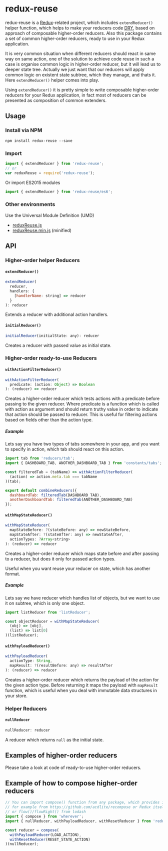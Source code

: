 # redux-reuse

redux-reuse is a [Redux](https://github.com/reactjs/redux "Redux")-related project,
which includes `extendReducer()` helper function, which helps to make your reducers
code [DRY](https://en.wikipedia.org/wiki/Don%27t_repeat_yourself "DRY"), based on approach
of composable higher-order reducers. Also this package contains a set of common higher-order reducers,
ready to use in your Redux application.

It is very common situation when different reducers should react in same way on same action,
one of the solution to achieve code reuse in such a case is organise common logic in higher-order
reducer, but it will lead us to deeper state tree. Actually we just want that our reducers will
apply common logic on existent state subtree, which they manage, and thats it.
Here `extendReducer()` helper comes into play.

Using `extendReducer()` it is pretty simple to write composable higher-order reducers
for your Redux application, in fact most of reducers can be presented as composition of common extenders.

## Usage

### Install via NPM

```
npm install redux-reuse --save
```

### Import

```javascript
import { extendReducer } from 'redux-reuse'; 
// or
var reduxReuse = require('redux-reuse');
```

Or import ES2015 modules
```javascript
import { extendReducer } from 'redux-reuse/es6';
```

### Other environments

Use the Universal Module Definition (UMD)

- [reduxReuse.js](dist/reduxReuse.js)
- [reduxReuse.min.js](dist/reduxReuse.min.js) (minified)

## API

### Higher-order helper Reducers

#### `extendReducer()`

```js
extendReducer(
  reducer,
  handlers: {
    [handlerName: string] => reducer
  }
): reducer
```

Extends a reducer with additional action handlers.

#### `initialReducer()`

```js
initialReducer(initialState: any): reducer
```

Creates a reducer with passed value as initial state.

### Higher-order ready-to-use Reducers

#### `withActionFilterReducer()`

```js
withActionFilterReducer(
  predicate: (action: Object) => Boolean
): (reducer) => reducer
```

Creates a higher-order reducer which tests actions with a predicate before
passing to the given reducer. Where predicate is a function which is called
with action as argument and should return truthy value in order to indicate
that action should be passed to reducer. This is useful for filtering actions
based on fields other than the action type.

##### Example

Lets say you have two types of tabs somewhere in your app, and you want to
specify in action, which tab should react on this action.

```js
import tab from 'reducers/tab';
import { DASHBOARD_TAB, ANOTHER_DASHBOARD_TAB } from 'constants/tabs';

const filteredTab = (tabName) => withActionFilterReducer(
  (action) => action.meta.tab === tabName
)(tab);

export default combineReducers({
  dashboardTab: filteredTab(DASHBOARD_TAB),
  anotherDashboardTab: filteredTab(ANOTHER_DASHBOARD_TAB)
});
```

#### `withMapStateReducer()`

```js
withMapStateReducer(
  mapStateBefore: ?(stateBefore: any) => newStateBefore,
  mapStateAfter: ?(stateAfter: any) => newStateAfter,
  actionTypes: ?Array<string>
): (reducer) => reducer
```

Creates a higher-order reducer which maps state before and after passing
to a reducer, but does it only for passed action types.

Useful when you want reuse your reducer on state, which has another format.

##### Example

Lets say we have reducer which handles list of objects, but we want to use
it on subtree, which is only one object.

```js
import listReducer from 'listReducer';

const objectReducer = withMapStateReducer(
  (obj) => [obj],
  (list) => list[0]
)(listReducer);
```

#### `withPayloadReducer()`

```js
withPayloadReducer(
  actionType: String,
  mapResult: ?(resultBefore: any) => resultAfter
): (reducer) => reducer
```

Creates a higher-order reducer which returns the payload of the action
for the given action type. Before returning it maps the payload with `mapResult`
function, which is useful when you deal with immutable data structures in your store.

### Helper Reducers

#### `nullReducer`

```js
nullReducer: reducer
```

A reducer which returns `null` as the initial state.

## Examples of higher-order reducers

Please take a look at code of ready-to-use higher-order reducers.

## Example of how to compose higher-order reducers

```js
// You can import compose() function from any package, which provides it,
// for example from https://github.com/acdlite/recompose or Redux itself,
// or flow()/flowRight() from lodash
import { compose } from 'wherever';
import { nullReducer, withPayloadReducer, withResetReducer } from 'redux-reuse';

const reducer = compose(
  withPayloadReducer(LOAD_ACTION),
  withResetReducer(RESET_STATE_ACTION)
)(nullReducer);

```
